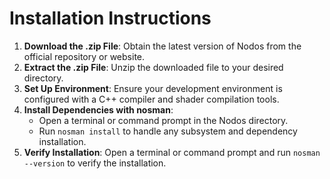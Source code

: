 # Installation Instructions

1. **Download the .zip File**: Obtain the latest version of Nodos from the official repository or website.
2. **Extract the .zip File**: Unzip the downloaded file to your desired directory.
3. **Set Up Environment**: Ensure your development environment is configured with a C++ compiler and shader compilation tools.
4. **Install Dependencies with nosman**:
    - Open a terminal or command prompt in the Nodos directory.
    - Run `nosman install` to handle any subsystem and dependency installation.
5. **Verify Installation**: Open a terminal or command prompt and run `nosman --version` to verify the installation.
